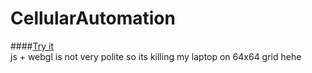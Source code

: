 # CellularAutomation
####[Try it](https://thuwie.github.io/CellularAutomation/)  
js + webgl is not very polite so its killing my laptop on  64x64 grid hehe